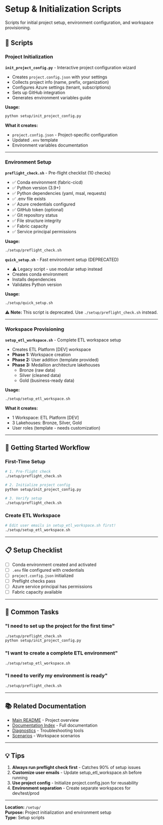 # Setup & Initialization Scripts

Scripts for initial project setup, environment configuration, and workspace provisioning.

## 📁 Scripts

### Project Initialization

**`init_project_config.py`** - Interactive project configuration wizard
- Creates `project.config.json` with your settings
- Collects project info (name, prefix, organization)
- Configures Azure settings (tenant, subscriptions)
- Sets up GitHub integration
- Generates environment variables guide

**Usage:**
```bash
python setup/init_project_config.py
```

**What it creates:**
- `project.config.json` - Project-specific configuration
- Updated `.env` template
- Environment variables documentation

---

### Environment Setup

**`preflight_check.sh`** - Pre-flight checklist (10 checks)
- ✅ Conda environment (fabric-cicd)
- ✅ Python version (3.9+)
- ✅ Python dependencies (yaml, msal, requests)
- ✅ .env file exists
- ✅ Azure credentials configured
- ✅ GitHub token (optional)
- ✅ Git repository status
- ✅ File structure integrity
- ✅ Fabric capacity
- ✅ Service principal permissions

**Usage:**
```bash
./setup/preflight_check.sh
```

**`quick_setup.sh`** - Fast environment setup (DEPRECATED)
- ⚠️ Legacy script - use modular setup instead
- Creates conda environment
- Installs dependencies
- Validates Python version

**Usage:**
```bash
./setup/quick_setup.sh
```

⚠️ **Note:** This script is deprecated. Use `./setup/preflight_check.sh` instead.

---

### Workspace Provisioning

**`setup_etl_workspace.sh`** - Complete ETL workspace setup
- Creates ETL Platform [DEV] workspace
- **Phase 1:** Workspace creation
- **Phase 2:** User addition (template provided)
- **Phase 3:** Medallion architecture lakehouses
  - Bronze (raw data)
  - Silver (cleaned data)
  - Gold (business-ready data)

**Usage:**
```bash
./setup/setup_etl_workspace.sh
```

**What it creates:**
- 1 Workspace: ETL Platform [DEV]
- 3 Lakehouses: Bronze, Silver, Gold
- User roles (template - needs customization)

---

## 🚀 Getting Started Workflow

### First-Time Setup

```bash
# 1. Pre-flight check
./setup/preflight_check.sh

# 2. Initialize project config
python setup/init_project_config.py

# 3. Verify setup
./setup/preflight_check.sh
```

### Create ETL Workspace

```bash
# Edit user emails in setup_etl_workspace.sh first!
./setup/setup_etl_workspace.sh
```

---

## 📋 Setup Checklist

- [ ] Conda environment created and activated
- [ ] `.env` file configured with credentials
- [ ] `project.config.json` initialized
- [ ] Preflight checks pass
- [ ] Azure service principal has permissions
- [ ] Fabric capacity available

---

## 🔧 Common Tasks

### "I need to set up the project for the first time"
```bash
./setup/preflight_check.sh
python setup/init_project_config.py
```

### "I want to create a complete ETL environment"
```bash
./setup/setup_etl_workspace.sh
```

### "I need to verify my environment is ready"
```bash
./setup/preflight_check.sh
```

---

## 📚 Related Documentation

- [Main README](../README.md) - Project overview
- [Documentation Index](../docs/DOCUMENTATION_INDEX.md) - Full documentation
- [Diagnostics](../diagnostics/README.md) - Troubleshooting tools
- [Scenarios](../scenarios/README.md) - Workspace scenarios

---

## 💡 Tips

1. **Always run preflight check first** - Catches 90% of setup issues
2. **Customize user emails** - Update setup_etl_workspace.sh before running
3. **Use project config** - Initialize project.config.json for reusability
4. **Environment separation** - Create separate workspaces for dev/test/prod

---

**Location:** `/setup/`  
**Purpose:** Project initialization and environment setup  
**Type:** Setup scripts
